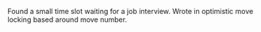 Found a small time slot waiting for a job interview. Wrote in optimistic move locking based around move number.